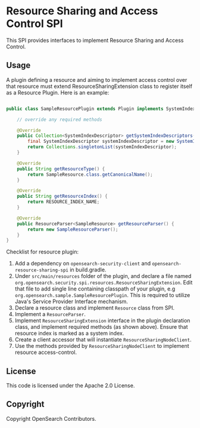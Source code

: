 # Resource Sharing and Access Control SPI

This SPI provides interfaces to implement Resource Sharing and Access Control.


## Usage

A plugin defining a resource and aiming to implement access control over that resource must extend ResourceSharingExtension class to register itself as a Resource Plugin. Here is an example:

```java

public class SampleResourcePlugin extends Plugin implements SystemIndexPlugin, ResourceSharingExtension {

    // override any required methods

    @Override
    public Collection<SystemIndexDescriptor> getSystemIndexDescriptors(Settings settings) {
        final SystemIndexDescriptor systemIndexDescriptor = new SystemIndexDescriptor(RESOURCE_INDEX_NAME, "Sample index with resources");
        return Collections.singletonList(systemIndexDescriptor);
    }

    @Override
    public String getResourceType() {
        return SampleResource.class.getCanonicalName();
    }

    @Override
    public String getResourceIndex() {
        return RESOURCE_INDEX_NAME;
    }

    @Override
    public ResourceParser<SampleResource> getResourceParser() {
        return new SampleResourceParser();
    }
}
```

Checklist for resource plugin:
1. Add a dependency on `opensearch-security-client` and `opensearch-resource-sharing-spi` in build.gradle.
2. Under `src/main/resources` folder of the plugin, and declare a file named `org.opensearch.security.spi.resources.ResourceSharingExtension`. Edit that file to add single line containing classpath of your plugin, e.g `org.opensearch.sample.SampleResourcePlugin`. This is required to utilize Java's Service Provider Interface mechanism.
3. Declare a resource class and implement `Resource` class from SPI.
4. Implement a `ResourceParser`.
5. Implement `ResourceSharingExtension` interface in the plugin declaration class, and implement required methods (as shown above). Ensure that resource index is marked as a system index.
6. Create a client accessor that will instantiate `ResourceSharingNodeClient`.
7. Use the methods provided by `ResourceSharingNodeClient` to implement resource access-control.


## License

This code is licensed under the Apache 2.0 License.

## Copyright

Copyright OpenSearch Contributors.
